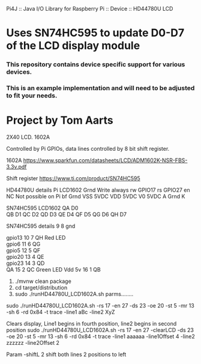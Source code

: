 Pi4J :: Java I/O Library for Raspberry Pi :: Device :: HD44780U LCD

Uses SN74HC595 to update D0-D7 of the LCD display module
==========================================================================

### This repository contains device specific support for various devices.

### This is an example implementation and will need to be adjusted to fit your needs.

Project by Tom Aarts
==========================================================================
2X40 LCD. 1602A

Controlled by Pi GPIOs, data lines controlled by 8 bit shift register.

1602A
https://www.sparkfun.com/datasheets/LCD/ADM1602K-NSR-FBS-3.3v.pdf

Shift register
https://www.ti.com/product/SN74HC595

HD44780U details
Pi LCD1602
Grnd Write always rw
GPIO17 rs
GPIO27 en
NC Not possible on Pi bf
Grnd VSS
5VDC VDD
5VDC V0
5VDC A
Grnd K

SN74HC595 LCD1602
QA D0  
QB D1
QC D2
QD D3
QE D4
QF D5
QG D6
QH D7

SN74HC595 details
9 8 gnd

gpio13 10 7 QH Red LED   
gpio6 11 6 QG  
gpio5 12 5 QF  
gpio20 13 4 QE  
gpio23 14 3 QD   
QA 15 2 QC Green LED
Vdd 5v 16 1 QB

1. ./mvnw clean package
2. cd target/distribution
3. sudo ./runHD44780U_LCD1602A.sh parms........

sudo ./runHD44780U_LCD1602A.sh -rs 17 -en 27 -ds 23 -oe 20 -st 5 -mr 13 -sh 6 -rd 0x84 -t trace -line1 aBc -line2 XyZ

Clears display, Line1 begins in fourth position, line2 begins in second position
sudo ./runHD44780U_LCD1602A.sh -rs 17 -en 27 -clearLCD -ds 23 -oe 20 -st 5 -mr 13 -sh 6 -rd 0x84 -t trace -line1 aaaaaa
-line1Offset 4 -line2 zzzzzz -line2Offset 2

Param -shiftL 2 shift both lines 2 positions to left
